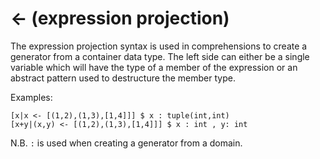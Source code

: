 # <- (expression projection)

The expression projection syntax is used in comprehensions to create a generator from a container data type.
The left side can either be a single variable which
will have the type of a member of the expression or an abstract pattern used to destructure the member type.

Examples:
```essence
[x|x <- [(1,2),(1,3),[1,4]]] $ x : tuple(int,int)
[x+y|(x,y) <- [(1,2),(1,3),[1,4]]] $ x : int , y: int

```

N.B. `:` is used when creating a generator from a domain.